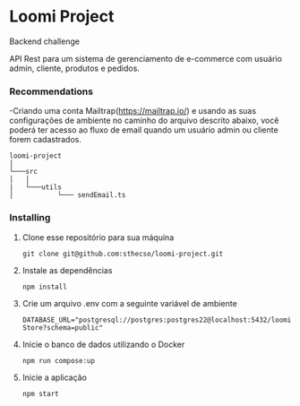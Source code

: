 # Loomi Project
Backend challenge

API Rest para um sistema de gerenciamento de e-commerce com usuário admin, cliente, produtos e pedidos.

### Recommendations
-Criando uma conta Mailtrap(https://mailtrap.io/) e usando as suas configurações de ambiente no caminho do arquivo descrito abaixo, você poderá ter acesso ao fluxo de email quando um usuário admin ou cliente forem cadastrados.
```
loomi-project    
│
└───src
│   │
|   └───utils
│           └─── sendEmail.ts
```

### Installing

1. Clone esse repositório para sua máquina

    `git clone git@github.com:sthecso/loomi-project.git`

2. Instale as dependências

    `npm install`
  
3. Crie um arquivo .env com a seguinte variável de ambiente

   `DATABASE_URL="postgresql://postgres:postgres22@localhost:5432/loomiStore?schema=public"`
 
4. Inicie o banco de dados utilizando o Docker

    `npm run compose:up`
  
5. Inicie a aplicação

    `npm start`


